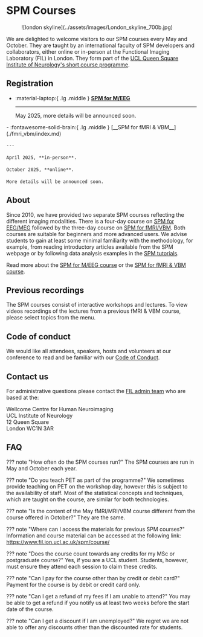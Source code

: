 # SPM Courses
<figure markdown>
  ![london skyline](../assets/images/London_skyline_700b.jpg)
  <figcaption></figcaption>
</figure>

We are delighted to welcome visitors to our SPM courses every May and October. They are taught by an international faculty of SPM developers and collaborators, either online or in-person at the Functional Imaging Laboratory (FIL) in London. They form part of the [UCL Queen Square Institute of Neurology's short course programme](https://www.ucl.ac.uk/ion/education).

## Registration
<div class="grid cards" markdown>

- :material-laptop:{ .lg .middle } [__SPM for M/EEG__](./eeg_meg/)

    ---

    May 2025, more details will be announced soon. 
</div>
<div class="grid cards" markdown>
- :fontawesome-solid-brain:{ .lg .middle } [__SPM for fMRI & VBM__](./fmri_vbm/index.md)

    ---

    April 2025, **in-person**.

    October 2025, **online**.

    More details will be announced soon.  
    
</div>

## About
Since 2010, we have provided two separate SPM courses reflecting the different imaging modalities. There is a four-day course on [SPM for EEG/MEG](./eeg_meg/index.md) followed by the three-day course on [SPM for fMRI/VBM](./fmri_vbm/index.md). Both courses are suitable for beginners and more advanced users. We advise students to gain at least some minimal familiarity with the methodology, for example, from reading introductory articles available from the SPM webpage or by following data analysis examples in the [SPM tutorials](../tutorials/index.md).

Read more about the [SPM for M/EEG course](./eeg_meg/index.md) or the [SPM for fMRI & VBM course](./fmri_vbm/index.md).

## Previous recordings
The SPM courses consist of interactive workshops and lectures. To view videos recordings of the lectures from a previous fMRI & VBM course, please select topics from the menu.

## Code of conduct
We would like all attendees, speakers, hosts and volunteers at our conference to read and be familiar with our [Code of Conduct](conduct.md).

## Contact us
For administrative questions please contact the [FIL admin team](mailto:ion.fil.reception@ucl.ac.uk) who are based at the:

Wellcome Centre for Human Neuroimaging  
UCL Institute of Neurology  
12 Queen Square  
London WC1N 3AR

## FAQ

??? note "How often do the SPM courses run?"
    The SPM courses are run in May and October each year.

??? note "Do you teach PET as part of the programme?"
    We sometimes provide teaching on PET on the workshop day, however this is subject to the availability of staff. Most of the statistical concepts and techniques, which are taught on the course, are similar for both technologies.

??? note "Is the content of the May fMRI/MRI/VBM course different from the course offered in October?"
    They are the same.

??? note "Where can I access the materials for previous SPM courses?"
    Information and course material can be accessed at the following link: https://www.fil.ion.ucl.ac.uk/spm/course/

??? note "Does the course count towards any credits for my MSc or postgraduate course?"
    Yes, if you are a UCL student. Students, however, must ensure they attend each session to claim these credits.

??? note "Can I pay for the course other than by credit or debit card?"
    Payment for the course is by debit or credit card only.

??? note "Can I get a refund of my fees if I am unable to attend?"
    You may be able to get a refund if you notify us at least two weeks before the start date of the course.

??? note "Can I get a discount if I am unemployed?"
    We regret we are not able to offer any discounts other than the discounted rate for students.

